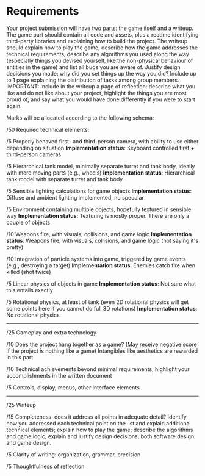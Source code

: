 Requirements
==

Your project submission will have two parts: the game itself and a writeup. The game part should contain all code and assets, plus a readme identifying third-party libraries and explaining how to build the project. The writeup should explain how to play the game, describe how the game addresses the technical requirements, describe any algorithms you used along the way (especially things you devised yourself, like the non-physical behaviour of entities in the game) and list all bugs you are aware of. Justify design decisions you made: why did you set things up the way you did? Include up to 1 page explaining the distribution of tasks among group members. IMPORTANT: Include in the writeup a page of reflection: describe what you like and do not like about your project, highlight the things you are most proud of, and say what you would have done differently if you were to start again.

Marks will be allocated according to the following schema:

/50 Required technical elements:

/5 Properly behaved first- and third-person camera, with ability to use either depending on situation
**Implementation status**: Keyboard controlled first + third-person cameras

/5 Hierarchical tank model, minimally separate turret and tank body, ideally with more moving parts (e.g., wheels)
**Implementation status**: Hierarchical tank model with separate turret and tank body

/5 Sensible lighting calculations for game objects
**Implementation status**: Diffuse and ambient lighting implemented, no specular

/5 Environment containing multiple objects, hopefully textured in sensible way
**Implementation status**: Texturing is mostly proper. There are only a couple of objects

/10 Weapons fire, with visuals, collisions, and game logic
**Implementation status**: Weapons fire, with visuals, collisions, and game logic (not saying it's pretty)

/10 Integration of particle systems into game, triggered by game events (e.g., destroying a target)
**Implementation status**: Enemies catch fire when killed (shot twice)

/5 Linear physics of objects in game
**Implementation status**: Not sure what this entails exactly

/5 Rotational physics, at least of tank (even 2D rotational physics will get some points here if you cannot do full 3D rotations)
**Implementation status**: No rotational physics

***

/25 Gameplay and extra technology

/10 Does the project hang together as a game? (May receive negative score if the project is nothing like a game) Intangibles like aesthetics are rewarded in this part.

/10 Technical achievements beyond minimal requirements; highlight your accomplishments in the written document

/5 Controls, display, menus, other interface elements

*** 

/25 Writeup

/15 Completeness: does it address all points in adequate detail? Identify how you addressed each technical point on the list and explain additional technical elements; explain how to play the game; describe the algorithms and game logic; explain and justify design decisions, both software design and game design.

/5 Clarity of writing: organization, grammar, precision 

/5 Thoughtfulness of reflection